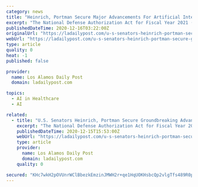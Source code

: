 ```yaml
---
category: news
title: "Heinrich, Portman Secure Major Advancements For Artificial Intelligence In FY21 National Defense Authorization Act"
excerpt: "The National Defense Authorization Act for Fiscal Year 2021 (FY21 NDAA) authorizes versions of four major pieces of legislation championed by Senators Heinrich and Portman. “Artificial intelligence – and the opportunities and challenges it will bring – will have serious national security implications,"
publishedDateTime: 2020-12-16T03:22:00Z
originalUrl: "https://ladailypost.com/u-s-senators-heinrich-portman-secure-groundbreaking-advancements-for-artificial-intelligence-in-fy21-national-defense-authorization-act/"
webUrl: "https://ladailypost.com/u-s-senators-heinrich-portman-secure-groundbreaking-advancements-for-artificial-intelligence-in-fy21-national-defense-authorization-act/"
type: article
quality: 0
heat: -1
published: false

provider:
  name: Los Alamos Daily Post
  domain: ladailypost.com

topics:
  - AI in Healthcare
  - AI

related:
  - title: "U.S. Senators Heinrich, Portman Secure Groundbreaking Advancements For Artificial Intelligence In FY21 National Defense Authorization Act"
    excerpt: "The National Defense Authorization Act for Fiscal Year 2021 (FY21 NDAA) authorizes versions of four major pieces of legislation championed by Senators Heinrich and Portman. “Artificial intelligence – and the opportunities and challenges it will bring – will have serious national security implications,"
    publishedDateTime: 2020-12-15T15:53:00Z
    webUrl: "https://ladailypost.com/u-s-senators-heinrich-portman-secure-groundbreaking-advancements-for-artificial-intelligence-in-fy21-national-defense-authorization-act/"
    type: article
    provider:
      name: Los Alamos Daily Post
      domain: ladailypost.com
    quality: 0

secured: "KHc7wkH2pOVUnrWClBbezkEmzinJMWH2r+qe1HqUOKHsbcQp2vlgTfs489R0pFLmWJQOrG23R1xwPuTwTkMTbEQLawXv/w4qBTvheVTRMX7dS2JdyPZD0QGAwFEBGS9fQywLRFiZvnALcwktkZwJyiPCI+w5l85qFKAlg+9ZmrOYYnCONGEBuIjapmwJHMgjn4o7qMt/XB9r7obA2k2bsp9BRqXr4rxomIgq0JTIlouAQk/r76sx4HhNB8WCeMUh5yTFXzTCwCC0/eiGVF2ah/JQ/n58NxlEAJbYcyp+gzxXzoNEl1Dvvhi4I53uJ2YY0HSv/MhWHzaCrfZ/Qsak+DRaWjrZhpeuGzPAU5qdscw=;Z08hR+/YmhTzpAfWv7goIA=="
---
```


